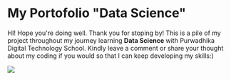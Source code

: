 # My Portofolio "Data Science"

HI! Hope you're doing well. Thank you for stoping by!
This is a pile of my project throughout my journey learning **Data Science** with Purwadhika Digital Technology School.
Kindly leave a comment or share your thought about my coding if you would so that I can keep developing my skills:)

<img src = '[https://i0.wp.com/www.printmag.com/wp-content/uploads/2021/02/4cbe8d_f1ed2800a49649848102c68fc5a66e53mv2.gif?resize=476%2C280&ssl=1](https://stemettes.org/zine/wp-content/uploads/sites/3/2021/12/ai-gif.gif)https://stemettes.org/zine/wp-content/uploads/sites/3/2021/12/ai-gif.gif'>
